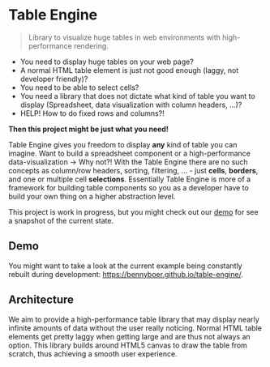 # Table Engine

> Library to visualize huge tables in web environments with high-performance rendering.

- You need to display huge tables on your web page?
- A normal HTML table element is just not good enough (laggy, not developer friendly)?
- You need to be able to select cells?
- You need a library that does not dictate what kind of table you want to display (Spreadsheet, data visualization with column headers, ...)?
- HELP! How to do fixed rows and columns?!

**Then this project might be just what you need!**

Table Engine gives you freedom to display **any** kind of table you can imagine. Want to build a spreadsheet component or a high-performance data-visualization -> Why not?!
With the Table Engine there are no such concepts as column/row headers, sorting, filtering, ... - just **cells**, **borders**, and one or multiple cell **selections**.
Essentially Table Engine is more of a framework for building table components so you as a developer have to build your own thing on a higher abstraction level.

This project is work in progress, but you might check out our [demo](#demo) for see a snapshot of the current state.

## Demo

You might want to take a look at the current example being constantly rebuilt during
development: https://bennyboer.github.io/table-engine/.

## Architecture

We aim to provide a high-performance table library that may display nearly infinite amounts of data without the user really noticing. 
Normal HTML table elements get pretty laggy when getting large and are thus not always an option.
This library builds around HTML5 canvas to draw the table from scratch, thus achieving a smooth user experience.

